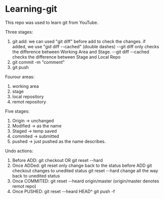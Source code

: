 # Learning-git

This repo was used to learn git from YouTube.

Three stages:
1. git add: we can used "git diff" before add to check the changes. if added, we use "gid diff --cached" (double dashes)
        --git diff only checks the difference between Working Area and Stage.
        --git diff --cached checks the difference between Stage and Local Repo
3. git commit -m "comment"
4. git push

Fourour areas:
1. working area
2. stage
3. local repository
4. remot repository

Five stages:
1. Origin -> unchanged
2. Modified -> as the name
3. Staged -> temp saved
4. commited -> submitted
5. pushed -> just pushed as the name describes.

Undo actions:
1. Before ADD:
      git checkout
      OR
      git reset --hard
2. Once ADDed:
      git reset         only change back to the status before ADD
      git checkout      changes to unedited status
      git reset --hard  change all the way back to unedited status
3. Once COMMITED:
      git reset --heard origin/master (origin/master denotes remot repo)
4. Once PUSHED:
      git reset --heard HEAD^
      git push -f
      
